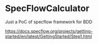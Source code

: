 # SpecFlowCalculator
Just a PoC of specflow framework for BDD 

https://docs.specflow.org/projects/getting-started/en/latest/GettingStarted/Step1.html
